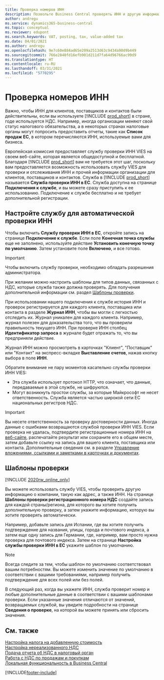 ```yaml
---
title: Проверка номеров ИНН
description: Позвольте Business Central проверять ИНН и другую информацию о компании для ваших контактов, клиентов и поставщиков на основе службы проверки номеров НДС VIES Европейского Союза.
author: andregu
ms.service: dynamics365-business-central
ms.topic: conceptual
ms.reviewer: edupont
ms.search.keywords: VAT, posting, tax, value-added tax
ms.date: 04/01/2021
ms.author: andregu
ms.openlocfilehash: 9e7c60e884ad65e209a2513d63c9434a90d9b449
ms.sourcegitcommit: 766e2840fd16efb901d211d7fa64d96766ac99d9
ms.translationtype: HT
ms.contentlocale: ru-RU
ms.lasthandoff: 03/31/2021
ms.locfileid: "5770295"
---
```

# <a name="validate-vat-registration-numbers"></a>Проверка номеров ИНН

Важно, чтобы ИНН для клиентов, поставщиков и контактов были действительны, если вы используете [!INCLUDE [prod_short](includes/prod_short.md)] в стране, годе используется НДС. Например, иногда организации меняют свой статус налогового обязательства, а в некоторых странах налоговые органы могут попросить предоставить отчеты, такие как **Список продаж EC**, в котором перечисляются ИНН, используемые вами для бизнеса.

Европейская комиссия предоставляет службу проверки ИНН VIES на своем веб-сайте, которая является общедоступной и бесплатной. Благодаря [!INCLUDE [prod_short](includes/prod_short.md)] вам не требуется этот шаг, поскольку вам предоставляется возможность использовать службу VIES для проверки и отслеживания ИНН и прочей информации организации для клиентов, поставщиков и контактов. Служба в [!INCLUDE [prod_short](includes/prod_short.md)] называется **Служба проверки ИНН в ЕС**. Служба доступна на странице **Подключения к службе**, и вы можете сразу приступить к ее использованию. Подключение к службе бесплатно и не требует дополнительной регистрации.

## <a name="configure-the-service-to-verify-vat-registration-numbers-automatically"></a>Настройте службу для автоматической проверки ИНН

Чтобы включить **Службу проверки ИНН в ЕС**, откройте запись на странице **Подключение к службе**. Если поле **Конечная точка службы** еще не заполнено, используйте действие **Установить конечную точку по умолчанию**. Затем установите поле **Включено**, и все готово.  

> [!IMPORTANT]
> Чтобы включить службу проверки, необходимо обладать разрешения администратора.

При желании можно настроить шаблоны для типов данных, связанных с НДС, которые служба также должна проверять. Для получения дополнительной информации см. раздел [Шаблоны проверки](#validation-templates).

При использовании нашего подключения к службе история ИНН и проверок регистрируется для каждого клиента, поставщика или контакта в разделе **Журнал ИНН**, чтобы вы могли с легкостью отследить их. Журнал уникален для каждого клиента. Например, журнал полезен для доказательства того, что вы проверили правильность текущего ИНН. При проверке ИНН столбец **Идентификатор запроса** в журнале будет отражать то, что вы предприняли действие.

Журнал ИНН можно просмотреть в карточках "Клиент", "Поставщик" или "Контакт" на экспресс-вкладке **Выставление счетов**, нажав кнопку выбора в поле **ИНН**.  

Обратите внимание не пару моментов касательно службы проверки ИНН VIES:

* Эта служба использует протокол HTTP, что означает, что данные, передаваемые в этой службе, не шифруются.  
* Могут возникнуть простои службы, за которые Майкрософт не несет ответственность. Служба является частью широкой сети ЕС национальных регистров НДС.

> [!IMPORTANT]
> Вы несете ответственность за проверку достоверности данных. Иногда данные с ошибками возвращаются службой проверки ИНН VIES. Если проверка не удалась, подтвердите регистрационные номера ИНН на [веб-сайте](https://ec.europa.eu/taxation_customs/vies/), распечатайте результат или сохраните его в общем месте, затем добавьте ссылку на запись для вашего клиента, поставщика или контакта. Дополнительные сведения см. в разделе [Управление вложениями, ссылками и заметками в карточках и документах](ui-how-add-link-to-record.md).

## <a name="validation-templates"></a>Шаблоны проверки

[!INCLUDE [2020rw_online_only](includes/2020rw_online_only.md)]

Вы можете использовать службу VIES, чтобы проверить другую информацию о компании, такую как адрес, а также ИНН. На странице **Шаблоны проверки регистрационного номера НДС** создайте запись для каждой страны/региона, для которого вы хотите получить дополнительную проверку, а затем укажите информацию, которую вы хотите проверять автоматически.  

Например, добавьте запись для Испании, где вы хотите получить подтверждение для названия, улицы, города и почтового индекса, а затем еще одну запись для Германии, где, например, вам просто нужна проверка для почтового индекса. Затем на странице **Настройка службы проверки ИНН в ЕС** укажите шаблон по умолчанию.  

> [!NOTE]
> Всегда следите за тем, чтобы шаблон по умолчанию соответствовал вашим потребностям. Вы можете изменить значение по умолчанию в соответствии с вашими требованиями, например получить подтверждение для всех полей или без полей.

В следующий раз, когда вы укажете ИНН, служба проверит номер и любые дополнительные данные в соответствии с вашими шаблонами проверки. Если указанные значения отличаются от значений, возвращаемых службой, вы увидите подробности на странице **Сведения о проверке**, на которой вы можете принять или сбросить значения.  

## <a name="see-also"></a>См. также

[Настройка налога на добавленную стоимость](finance-setup-vat.md)  
[Настройка нереализованного НДС](finance-setup-unrealized-vat.md)  
[Подача отчета об НДС в налоговый орган](finance-how-report-vat.md)  
[Работа с НДС по продажам и покупкам](finance-work-with-vat.md)  
[Локальная функциональность в Business Central](about-localization.md)  


[!INCLUDE[footer-include](includes/footer-banner.md)]

